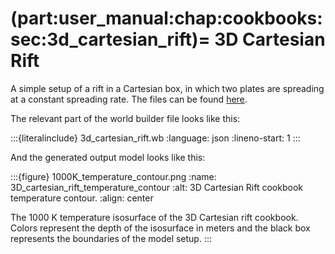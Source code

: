 (part:user_manual:chap:cookbooks:sec:3d_cartesian_rift)=
3D Cartesian Rift
======================

A simple setup of a rift in a Cartesian box, in which two plates are spreading at a constant spreading rate.
The files can be found [here](https://github.com/GeodynamicWorldBuilder/WorldBuilder/tree/main/cookbooks/3d_cartesian_rift).

The relevant part of the world builder file looks like this:

:::{literalinclude} 3d_cartesian_rift.wb
:language: json
:lineno-start: 1
:::

And the generated output model looks like this:

:::{figure} 1000K_temperature_contour.png
:name: 3D_cartesian_rift_temperature_contour
:alt: 3D Cartesian Rift cookbook temperature contour. 
:align: center

The 1000 K temperature isosurface of the 3D Cartesian rift cookbook. Colors represent the depth of the isosurface in meters and the
black box represents the boundaries of the model setup.
:::
